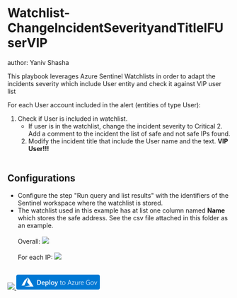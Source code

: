# Watchlist-ChangeIncidentSeverityandTitleIFUserVIP
author: Yaniv Shasha

This playbook leverages Azure Sentinel Watchlists in order to adapt the incidents severity which include User entity and check it against VIP user list

For each User account included in the alert (entities of type User):
1. Check if User is included in watchlist.
    * If user is in the watchlist, change the incident severity to Critical  2. Add a comment to the incident the list of safe and not safe IPs found.
	2. Modify the incident title that include the User name and the text. **VIP User!!!**
	<br>

## Configurations
* Configure the step "Run query and list results" with the identifiers of the Sentinel workspace where the watchlist is stored.
* The watchlist used in this example has at list one column named **Name** which stores the safe address. See the csv file attached in this folder as an example.
<br><br>
Overall:
<img src="https://github.com/Azure/Azure-Sentinel/blob/master/Playbooks/Watchlist-ChangeIncidentSeverityandTitleIFUserVIP/images/designerView.png"/><br><br>
For each IP:
<img src="https://github.com/Azure/Azure-Sentinel/blob/master/Playbooks/Watchlist-ChangeIncidentSeverityandTitleIFUserVIP/images/foreach.png"/><br><br>


<a href="https://portal.azure.com/#create/Microsoft.Template/uri/https%3A%2F%2Fraw.githubusercontent.com%2FAzure%2FAzure-Sentinel%2Fmaster%2FPlaybooks%2FWatchlist-ChangeIncidentSeverityandTitleIFUserVIP%2Fazuredeploy.json" target="_blank">
    <img src="https://aka.ms/deploytoazurebutton""/>
</a>
<a href="https://portal.azure.us/#create/Microsoft.Template/uri/https%3A%2F%2Fraw.githubusercontent.com%2FAzure%2FAzure-Sentinel%2Fmaster%2FPlaybooks%2FWatchlist-ChangeIncidentSeverityandTitleIFUserVIP%2Fazuredeploy.json" target="_blank">
<img src="https://raw.githubusercontent.com/Azure/azure-quickstart-templates/master/1-CONTRIBUTION-GUIDE/images/deploytoazuregov.png"/>
</a>